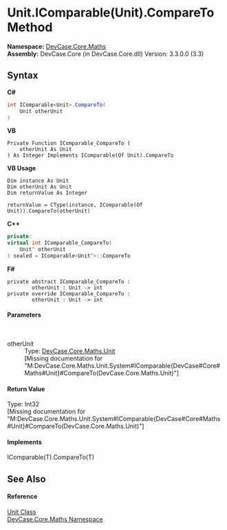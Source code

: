 # Unit.IComparable(Unit).CompareTo Method 
 

**Namespace:**&nbsp;<a href="N_DevCase_Core_Maths">DevCase.Core.Maths</a><br />**Assembly:**&nbsp;DevCase.Core (in DevCase.Core.dll) Version: 3.3.0.0 (3.3)

## Syntax

**C#**<br />
``` C#
int IComparable<Unit>.CompareTo(
	Unit otherUnit
)
```

**VB**<br />
``` VB
Private Function IComparable_CompareTo ( 
	otherUnit As Unit
) As Integer Implements IComparable(Of Unit).CompareTo
```

**VB Usage**<br />
``` VB Usage
Dim instance As Unit
Dim otherUnit As Unit
Dim returnValue As Integer

returnValue = CType(instance, IComparable(Of Unit)).CompareTo(otherUnit)
```

**C++**<br />
``` C++
private:
virtual int IComparable_CompareTo(
	Unit^ otherUnit
) sealed = IComparable<Unit^>::CompareTo
```

**F#**<br />
``` F#
private abstract IComparable_CompareTo : 
        otherUnit : Unit -> int 
private override IComparable_CompareTo : 
        otherUnit : Unit -> int 
```


#### Parameters
&nbsp;<dl><dt>otherUnit</dt><dd>Type: <a href="T_DevCase_Core_Maths_Unit">DevCase.Core.Maths.Unit</a><br />\[Missing <param name="otherUnit"/> documentation for "M:DevCase.Core.Maths.Unit.System#IComparable{DevCase#Core#Maths#Unit}#CompareTo(DevCase.Core.Maths.Unit)"\]</dd></dl>

#### Return Value
Type: Int32<br />\[Missing <returns> documentation for "M:DevCase.Core.Maths.Unit.System#IComparable{DevCase#Core#Maths#Unit}#CompareTo(DevCase.Core.Maths.Unit)"\]

#### Implements
IComparable(T).CompareTo(T)<br />

## See Also


#### Reference
<a href="T_DevCase_Core_Maths_Unit">Unit Class</a><br /><a href="N_DevCase_Core_Maths">DevCase.Core.Maths Namespace</a><br />
